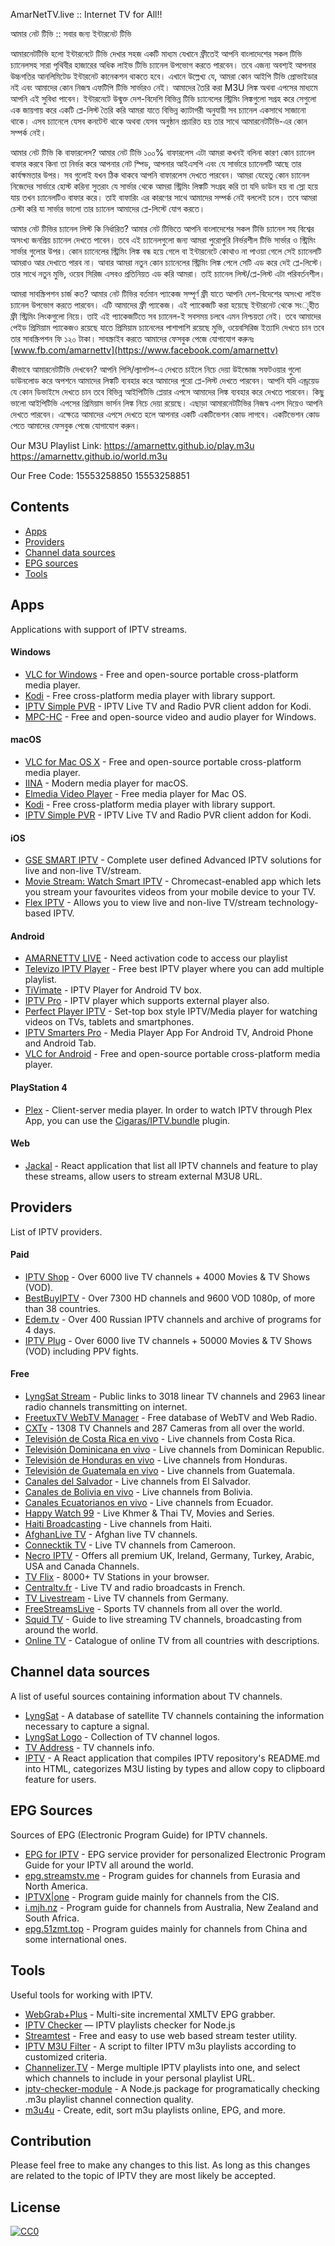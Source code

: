 AmarNetTV.live :: Internet TV for All!!

আমার নেট টিভি :: সবার জন্য ইন্টারনেট টিভি

আমারনেটটিভি হলো ইন্টারনেটে টিভি দেখার সহজ একটি মাধ্যম যেখানে ফ্রীতেই আপনি বাংলাদেশের সকল টিভি চ্যানেলসহ সারা পৃথিবীর হাজারের অধিক লাইভ টিভি চ্যানেল উপভোগ করতে পারবেন। তবে এজন্য অবশ্যই আপনার উচ্চগতির আনলিমিটেড ইন্টারনেট কানেকশন থাকতে হবে। এখানে উল্লেখ্য যে, আমরা কোন আইপি টিভি প্রোভাইডার নই এবং আমাদের কোন নিজস্ব এফটিপি টিভি সার্ভারও নেই। আমাদের তৈরি করা M3U লিঙ্ক অথবা এপসের মাধ্যমে আপনি এই সুবিধা পাবেন। ইন্টারনেটে উন্মুক্ত দেশ-বিদেশি বিভিন্ন টিভি চ্যানেলের স্ট্রিমিং লিঙ্কগুলো সগ্রহ করে সেগুলো এক জায়গায় করে একটি প্লে-লিস্ট তৈরি করি আমরা যাতে বিভিন্ন ক্যাটাগরী অনুযায়ী সব চ্যানেল একসাথে সাজানো থাকে। এসব চ্যানেলে যেসব কনটেন্ট থাকে অথবা যেসব অনুষ্ঠান প্রচারিত হয় তার সাথে আমারনেটটিভি-এর কোন সম্পর্ক নেই। 

আমার নেট টিভি কি বাফারলেস?
আমার নেট টিভি ১০০% বাফারলেস এটা আমরা কখনই বলিনা কারণ কোন চ্যানেল বাফার করবে কিনা তা নির্ভর করে আপনার নেট স্পিড, আপনার আইএসপি এবং যে সার্ভারে চ্যানেলটি আছে তার কার্যক্ষমতার উপর। সব গুলোই যখন ঠিক থাকবে আপনি বাফারলেস দেখতে পারবেন। আমরা যেহেতু কোন চ্যানেল নিজেদের সার্ভারে হোস্ট করিনা সুতরাং যে সার্ভার থেকে আমরা স্ট্রিমিং লিঙ্কটি সংগ্রহ করি তা যদি ডাউন হয় বা স্লো হয়ে যায় তখন চ্যানেলটিও বাফার করে। তাই বাফারিং এর কারণের সাথে আমাদের সম্পর্ক নেই বললেই চলে। তবে আমরা চেস্টা করি যা সার্ভার ভালো তার চ্যানেল আমাদের প্লে-লিস্টে যোগ করতে।

আমার নেট টিভির চ্যানেল লিস্ট কি নির্ধারিত?
আমার নেট টিভিতে আপনি বাংলাদেশের সকল টিভি চ্যানেল সহ বিশ্বের অসংখ্য জনপ্রিয় চ্যানেল দেখতে পাবেন। তবে এই চ্যানেলগুলো জন্য আমরা পুরোপুরি নির্ভরশীল টিভি সার্ভার ও স্ট্রিমিং সার্ভার গুলোর উপর। কোন চ্যানেলের স্ট্রিমিং লিঙ্ক বন্ধ হয়ে গেলে বা ইন্টারনেটে কোথাও না পাওয়া গেলে সেই চ্যানেলটি আমরাও আর দেখাতে পারব না। আবার আমরা নতুন কোন চ্যানেলের স্ট্রিমিং লিঙ্ক পেলে সেটি এড করে দেই প্লে-লিস্টে। তার সাথে নতুন মুভি, ওয়েব সিরিজ এসবও প্রতিনিয়ত এড করি আমরা। তাই চ্যানেল লিস্ট/প্লে-লিস্ট এটা পরিবর্তনশীল।

আমরা সাবস্ক্রিপশন চার্জ কত? 
আমার নেট টিভির বর্তমান প্যাকেজ সম্পূর্ণ ফ্রী যাতে আপনি দেশ-বিদেশের অসংখ্য লাইভ চ্যানেল উপভোগ করতে পারবেন। এটি আমাদের ফ্রী প্যাকেজ। এই প্যাকেজটি করা হয়েছে ইন্টারনেট থেকে সংৃহীত ফ্রী স্ট্রিমিং লিংকগুলো নিয়ে। তাই এই প্যাকেজটিতে সব চ্যানেল-ই সবসময় চলবে এমন নিশ্চয়তা নেই। তবে আমাদের পেইড প্রিমিয়াম প্যাকেজও রয়েছে যাতে প্রিমিয়াম চ্যানেলের পাশাপাশি রয়েছে মুভি, ওয়েবসিরিজ ইত্যাদি দেখতে চান তবে তার সাবস্ক্রিপশন ফি ১২০ টাকা। সাবস্ক্রাইব করতে আমাদের ফেসবুক পেজে যোগাযোগ করুনঃ [www.fb.com/amarnettv](https://www.facebook.com/amarnettv)

কীভাবে আমারনেটটিভি দেখবেন?
আপনি পিসি/ল্যাপটপ-এ দেখতে চাইলে নিচে দেয়া উইন্ডোজ সফটওয়ার গুলো ডাউনলোড করে অপশনে আমাদের লিঙ্কটি ব্যবহার করে আমাদের পুরো প্লে-লিস্ট দেখতে পারবেন। আপনি যদি এন্ড্রয়েড যে কোন ডিভাইসে দেখতে চান তবে বিভিন্ন আইপিটিভি প্লেয়ার এপসে আমাদের লিঙ্ক ব্যবহার করে দেখতে পারবেন। কিছু ভালো আইপিটিভি এপসের প্রিমিয়াম ভার্সন লিঙ্ক নিচে দেয়া রয়েছে। এছাড়া আমারনেটটিভির নিজস্ব এপস দিয়েও আপনি দেখতে পারবেন। এক্ষেত্রে আমাদের এপসে দেখতে হলে আপনার একটি একটিভেশন কোড লাগবে। একটিভেশন কোড পেতে আমাদের ফেসবুক পেজে যোগাযোগ করুন। 

Our M3U Playlist Link:
https://amarnettv.github.io/play.m3u
https://amarnettv.github.io/world.m3u

Our Free Code:
15553258850
15553258851

## Contents

- [Apps](#apps)
- [Providers](#providers)
- [Channel data sources](#channel-data-sources)
- [EPG sources](#epg-sources)
- [Tools](#tools)

## Apps

Applications with support of IPTV streams.

#### Windows

- [VLC for Windows](https://www.videolan.org/vlc/download-windows.html) - Free and open-source portable cross-platform media player.
- [Kodi](https://kodi.tv/) - Free cross-platform media player with library support.
- [IPTV Simple PVR](https://kodi.tv/addon/pvr-client/pvr-iptv-simple-client) - IPTV Live TV and Radio PVR client addon for Kodi.
- [MPC-HC](https://github.com/clsid2/mpc-hc) - Free and open-source video and audio player for Windows.

#### macOS

- [VLC for Mac OS X](https://www.videolan.org/vlc/download-macosx.html) - Free and open-source portable cross-platform media player.
- [IINA](https://iina.io/) - Modern media player for macOS.
- [Elmedia Video Player](https://apps.apple.com/us/app/elmedia-video-player/id1044549675) - Free media player for Mac OS.
- [Kodi](https://kodi.tv/) - Free cross-platform media player with library support.
- [IPTV Simple PVR](https://kodi.tv/addon/pvr-client/pvr-iptv-simple-client) - IPTV Live TV and Radio PVR client addon for Kodi.

#### iOS

- [GSE SMART IPTV](https://apps.apple.com/us/app/gse-smart-iptv/id1028734023) - Complete user defined Advanced IPTV solutions for live and non-live TV/stream.
- [Movie Stream: Watch Smart IPTV](https://apps.apple.com/us/app/movie-stream-ip-tv-films/id1450912244) - Chromecast-enabled app which lets you stream your favourites videos from your mobile device to your TV.
- [Flex IPTV](https://apps.apple.com/ae/app/flex-iptv/id1182930255) - Allows you to view live and non-live TV/stream technology-based IPTV.

#### Android

- [AMARNETTV LIVE](https://amarnettv.github.io/amarNetTV_V1.1.0.apK) - Need activation code to access our playlist
- [Televizo IPTV Player](https://drive.google.com/file/d/1x542FLeS9zGhyveZtajlNWnyCRqkMRgB/view?usp=sharing) - Free best IPTV player where you can add multiple playlist.
- [TiVimate](https://drive.google.com/file/d/19z-lim_r6326EMfoNd2wp6USPJO7fZ8S/view?usp=sharing) - IPTV Player for Android TV box.
- [IPTV Pro](https://drive.google.com/file/d/1YbUM7p4cX534pOK9aPK78BoqQC8_4LEq/view?usp=sharing) - IPTV player which supports external player also.
- [Perfect Player IPTV](https://drive.google.com/file/d/1pXfEHUEqvlpS7iLmPobC1SqkwIszj4o6/view?usp=sharing) - Set-top box style IPTV/Media player for watching videos on TVs, tablets and smartphones.
- [IPTV Smarters Pro](https://play.google.com/store/apps/details?id=com.nst.iptvsmarterstvbox&hl=en) - Media Player App For Android TV, Android Phone and Android Tab.
- [VLC for Android](https://play.google.com/store/apps/details?id=org.videolan.vlc) - Free and open-source portable cross-platform media player.

#### PlayStation 4

- [Plex](https://www.plex.tv/apps-devices/#modal-devices-playstation-4) - Client-server media player. In order to watch IPTV through Plex App, you can use the [Cigaras/IPTV.bundle](https://github.com/Cigaras/IPTV.bundle) plugin.

#### Web

- [Jackal](https://jackal.netlify.app) - React application that list all IPTV channels and feature to play these streams, allow users to stream external M3U8 URL.

## Providers

List of IPTV providers.

#### Paid

- [IPTV Shop](https://iptv.shop/) - Over 6000 live TV channels + 4000 Movies & TV Shows (VOD).
- [BestBuyIPTV](https://bestbuyiptv.com/) - Over 7300 HD channels and 9600 VOD 1080p, of more than 38 countries.
- [Edem.tv](https://edem.tv/) - Over 400 Russian IPTV channels and archive of programs for 4 days.
- [IPTV Plug](https://iptvplug.net/) - Over 6000 live TV channels + 50000 Movies & TV Shows (VOD) including PPV fights.

#### Free

- [LyngSat Stream](http://www.lyngsat-stream.com/) - Public links to 3018 linear TV channels and 2963 linear radio channels transmitting on internet.
- [FreetuxTV WebTV Manager](http://database.freetuxtv.net/site/index) - Free database of WebTV and Web Radio.
- [CXTv](http://www.cxtvlive.com/) - 1308 TV Channels and 287 Cameras from all over the world.
- [Televisión de Costa Rica en vivo](http://www.costaricaenvivo.net/) - Live channels from Costa Rica.
- [Televisión Dominicana en vivo](http://www.televisiondominicanaenvivo.com/) - Live channels from Dominican Republic.
- [Televisión de Honduras en vivo](http://www.canalesdehondurasenvivo.com/) - Live channels from Honduras.
- [Televisión de Guatemala en vivo](https://www.guatemalaenvivo.net/) - Live channels from Guatemala.
- [Canales del Salvador](http://www.canalesdelsalvadorenvivo.com/) - Live channels from El Salvador.
- [Canales de Bolivia en vivo](http://www.canalesbolivianosenvivo.com/) - Live channels from Bolivia.
- [Canales Ecuatorianos en vivo](https://www.canalesecuatorianosenvivo.com/) - Live channels from Ecuador.
- [Happy Watch 99](https://happywatch99.com/) - Live Khmer & Thai TV, Movies and Series.
- [Haiti Broadcasting](https://hbiptv.com/) - Live channels from Haiti.
- [AfghanLive TV](http://www.afghanlive.tv/) - Afghan live TV channels.
- [Connecktik TV](http://connectik.tv/) - Live TV channels from Cameroon.
- [Necro IPTV](https://necroiptv.com) - Offers all premium UK, Ireland, Germany, Turkey, Arabic, USA and Canada Channels.
- [TV Flix](https://tvflix.co) - 8000+ TV Stations in your browser.
- [Centraltv.fr](http://www.centraltv.fr/) - Live TV and radio broadcasts in French.
- [TV Livestream](https://tv-livestream.online/) - Live TV channels from Germany.
- [FreeStreamsLive](http://freestreams-live1.com/) - Sports TV channels from all over the world.
- [Squid TV](https://www.squidtv.net/) - Guide to live streaming TV channels, broadcasting from around the world.
- [Online TV](http://tvtvtv.ru/index_eng.php) - Catalogue of online TV from all countries with descriptions.

## Channel data sources

A list of useful sources containing information about TV channels.

- [LyngSat](https://www.lyngsat.com/) - A database of satellite TV channels containing the information necessary to capture a signal.
- [LyngSat Logo](https://www.lyngsat-logo.com/) - Collection of TV channel logos.
- [TV Address](http://www.tv-address.com/) - TV channels info.
- [IPTV](https://iptv-org.netlify.app/) - A React application that compiles IPTV repository's README.md into HTML, categorizes M3U listing by types and allow copy to clipboard feature for users.

## EPG Sources

Sources of EPG (Electronic Program Guide) for IPTV channels.

- [EPG for IPTV](https://www.iptv-epg.com/) - EPG service provider for personalized Electronic Program Guide for your IPTV all around the world.
- [epg.streamstv.me](http://epg.streamstv.me/epg/) - Program guides for channels from Eurasia and North America.
- [IPTVX|one](https://iptvx.one/viewtopic.php?f=12&t=4&sid=5d7f43099b396af229d5961ec746fc14) - Program guide mainly for channels from the CIS.
- [i.mjh.nz](http://i.mjh.nz/) - Program guide for channels from Australia, New Zealand and South Africa.
- [epg.51zmt.top](http://epg.51zmt.top:8000/) - Program guides mainly for channels from China and some international ones.

## Tools

Useful tools for working with IPTV.

- [WebGrab+Plus](http://www.webgrabplus.com/) - Multi-site incremental XMLTV EPG grabber.
- [IPTV Checker](https://www.npmjs.com/package/iptv-checker) — IPTV playlists checker for Node.js
- [Streamtest](https://streamtest.in/) - Free and easy to use web based stream tester utility.
- [IPTV M3U Filter](https://github.com/huxuan/iptv-m3u-filter) - A script to filter IPTV m3u playlists according to customized criteria.
- [Channelizer.TV](https://channelizer.tv/) - Merge multiple IPTV playlists into one, and select which channels to include in your personal playlist URL.
- [iptv-checker-module](https://www.npmjs.com/package/iptv-checker-module) - A Node.js package for programatically checking .m3u playlist channel connection quality.
- [m3u4u](https://m3u4u.com/) - Create, edit, sort m3u playlists online, EPG, and more.

## Contribution

Please feel free to make any changes to this list. As long as this changes are related to the topic of IPTV they are most likely be accepted.

## License

[![CC0](https://licensebuttons.net/p/zero/1.0/88x31.png)](https://creativecommons.org/publicdomain/zero/1.0/)
